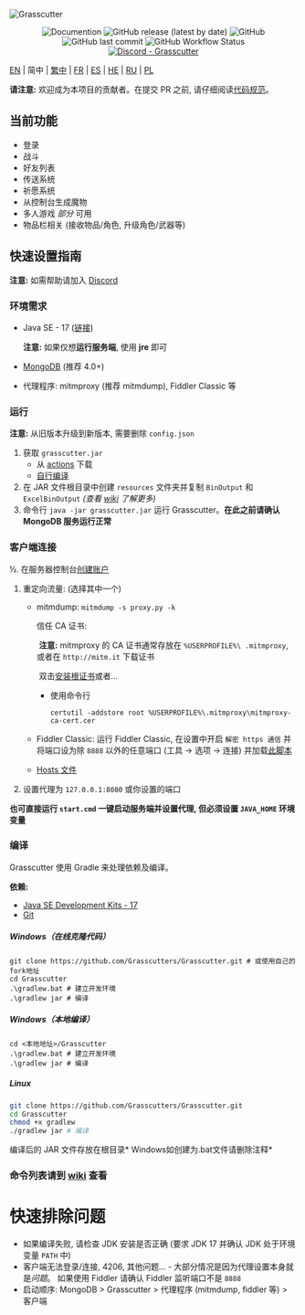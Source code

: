 ![Grasscutter](https://socialify.git.ci/Grasscutters/Grasscutter/image?description=1&forks=1&issues=1&language=1&logo=https%3A%2F%2Fs2.loli.net%2F2022%2F04%2F25%2FxOiJn7lCdcT5Mw1.png&name=1&owner=1&pulls=1&stargazers=1&theme=Light)
<div align="center"><img alt="Documention" src="https://img.shields.io/badge/Wiki-Grasscutter-blue?style=for-the-badge&link=https://github.com/Grasscutters/Grasscutter/wiki&link=https://github.com/Grasscutters/Grasscutter/wiki"> <img alt="GitHub release (latest by date)" src="https://img.shields.io/github/v/release/Grasscutters/Grasscutter?logo=java&style=for-the-badge"> <img alt="GitHub" src="https://img.shields.io/github/license/Grasscutters/Grasscutter?style=for-the-badge"> <img alt="GitHub last commit" src="https://img.shields.io/github/last-commit/Grasscutters/Grasscutter?style=for-the-badge"> <img alt="GitHub Workflow Status" src="https://img.shields.io/github/workflow/status/Grasscutters/Grasscutter/Build?logo=github&style=for-the-badge"></div>

<div align="center"><a href="https://discord.gg/T5vZU6UyeG"><img alt="Discord - Grasscutter" src="https://img.shields.io/discord/965284035985305680?label=Discord&logo=discord&style=for-the-badge"></a></div>

[EN](README.md) | 简中 | [繁中](README_zh-TW.md) | [FR](README_fr-FR.md) | [ES](README_es-ES.md) | [HE](README_HE.md) | [RU](README_ru-RU.md)  | [PL](README_pl-PL.md)

**请注意:** 欢迎成为本项目的贡献者。在提交 PR 之前, 请仔细阅读[代码规范](https://github.com/Grasscutters/Grasscutter/blob/stable/CONTRIBUTING.md )。

## 当前功能

* 登录
* 战斗
* 好友列表
* 传送系统
* 祈愿系统
* 从控制台生成魔物
* 多人游戏 *部分* 可用
* 物品栏相关 (接收物品/角色, 升级角色/武器等)

## 快速设置指南

**注意:** 如需帮助请加入 [Discord](https://discord.gg/T5vZU6UyeG)

### 环境需求

* Java SE - 17 ([链接](https://www.oracle.com/java/technologies/javase/jdk17-archive-downloads.html ))

  **注意:** 如果仅想**运行服务端**, 使用 **jre** 即可

* [MongoDB](https://www.mongodb.com/try/download/community) (推荐 4.0+)

* 代理程序: mitmproxy (推荐 mitmdump), Fiddler Classic 等

### 运行

**注意:** 从旧版本升级到新版本, 需要删除 `config.json`

1. 获取 `grasscutter.jar`
   - 从 [actions](https://github.com/Grasscutters/Grasscutter/suites/6895963598/artifacts/267483297) 下载
   - [自行编译](#编译)
2. 在 JAR 文件根目录中创建 `resources` 文件夹并复制 `BinOutput` 和 `ExcelBinOutput` *(查看 [wiki](https://github.com/Grasscutters/Grasscutter/wiki) 了解更多)*
3. 命令行 `java -jar grasscutter.jar` 运行 Grasscutter。**在此之前请确认 MongoDB 服务运行正常**

### 客户端连接

½. 在服务器控制台[创建账户](https://github.com/Grasscutters/Grasscutter/wiki/Commands#targeting)

1. 重定向流量: (选择其中一个)
    - mitmdump: `mitmdump -s proxy.py -k`

      信任 CA 证书:

      ​	**注意:** mitmproxy 的 CA 证书通常存放在 `%USERPROFILE%\ .mitmproxy`, 或者在 `http://mitm.it` 下载证书

      ​ 双击[安装根证书](https://docs.microsoft.com/en-us/skype-sdk/sdn/articles/installing-the-trusted-root-certificate#installing-a-trusted-root-certificate)或者...

      - 使用命令行

        ```shell
        certutil -addstore root %USERPROFILE%\.mitmproxy\mitmproxy-ca-cert.cer
        ```

    - Fiddler Classic: 运行 Fiddler Classic, 在设置中开启 `解密 https 通信` 并将端口设为除 `8888` 以外的任意端口 (工具 -> 选项 -> 连接) 并加载[此脚本](https://github.lunatic.moe/fiddlerscript)

    - [Hosts 文件](https://github.com/Grasscutters/Grasscutter/wiki/Running#traffic-route-map)

2. 设置代理为 `127.0.0.1:8080` 或你设置的端口

**也可直接运行 `start.cmd` 一键启动服务端并设置代理, 但必须设置 `JAVA_HOME` 环境变量**

### 编译

Grasscutter 使用 Gradle 来处理依赖及编译。

**依赖:**

- [Java SE Development Kits - 17](https://www.oracle.com/java/technologies/javase/jdk17-archive-downloads.html)
- [Git](https://git-scm.com/downloads)

##### Windows（在线克隆代码）

```shell
git clone https://github.com/Grasscutters/Grasscutter.git # 或使用自己的fork地址
cd Grasscutter
.\gradlew.bat # 建立开发环境
.\gradlew jar # 编译
```
##### Windows（本地编译）

```shell
cd <本地地址>/Grasscutter
.\gradlew.bat # 建立开发环境
.\gradlew jar # 编译
```
##### Linux

```bash
git clone https://github.com/Grasscutters/Grasscutter.git
cd Grasscutter
chmod +x gradlew
./gradlew jar # 编译
```

编译后的 JAR 文件存放在根目录*
Windows如创建为.bat文件请删除注释*

### 命令列表请到 [wiki](https://github.com/Grasscutters/Grasscutter/wiki/Commands) 查看

# 快速排除问题

* 如果编译失败, 请检查 JDK 安装是否正确 (要求 JDK 17 并确认 JDK 处于环境变量 `PATH` 中)
* 客户端无法登录/连接, 4206, 其他问题... - 大部分情况是因为代理设置本身就是*问题*。
  如果使用 Fiddler 请确认 Fiddler 监听端口不是 `8888`
* 启动顺序: MongoDB > Grasscutter > 代理程序 (mitmdump, fiddler 等) > 客户端
